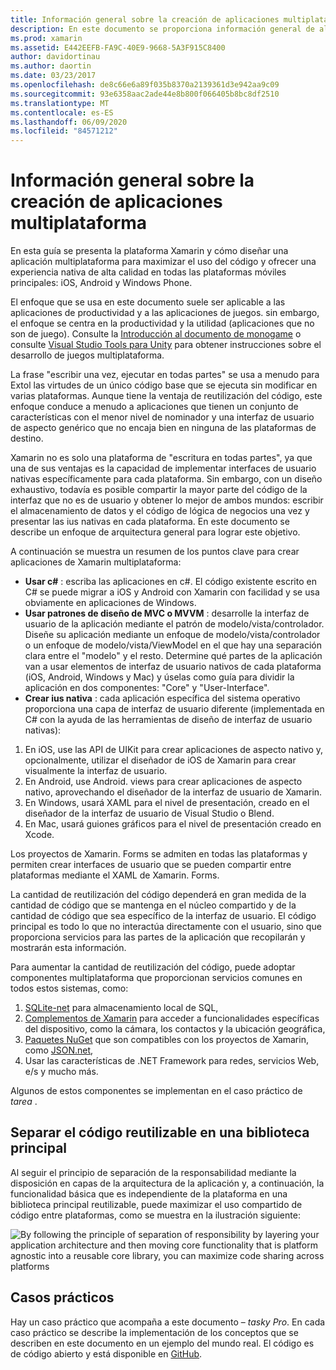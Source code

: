 ```yaml
---
title: Información general sobre la creación de aplicaciones multiplataforma
description: En este documento se proporciona información general de alto nivel sobre la creación de aplicaciones multiplataforma. Describe el valor de C#, modelos de diseño como MVC/MVVM y ius nativas.
ms.prod: xamarin
ms.assetid: E442EEFB-FA9C-40E9-9668-5A3F915C8400
author: davidortinau
ms.author: daortin
ms.date: 03/23/2017
ms.openlocfilehash: de8c66e6a89f035b8370a2139361d3e942aa9c09
ms.sourcegitcommit: 93e6358aac2ade44e8b800f066405b8bc8df2510
ms.translationtype: MT
ms.contentlocale: es-ES
ms.lasthandoff: 06/09/2020
ms.locfileid: "84571212"
---
```

# <a name="building-cross-platform-applications-overview"></a>Información general sobre la creación de aplicaciones multiplataforma

En esta guía se presenta la plataforma Xamarin y cómo diseñar una aplicación multiplataforma para maximizar el uso del código y ofrecer una experiencia nativa de alta calidad en todas las plataformas móviles principales: iOS, Android y Windows Phone.

El enfoque que se usa en este documento suele ser aplicable a las aplicaciones de productividad y a las aplicaciones de juegos. sin embargo, el enfoque se centra en la productividad y la utilidad (aplicaciones que no son de juego). Consulte la [Introducción al documento de monogame](~/graphics-games/monogame/introduction/index.md) o consulte [Visual Studio Tools para Unity](https://docs.microsoft.com/visualstudio/cross-platform/visual-studio-tools-for-unity) para obtener instrucciones sobre el desarrollo de juegos multiplataforma.

La frase "escribir una vez, ejecutar en todas partes" se usa a menudo para Extol las virtudes de un único código base que se ejecuta sin modificar en varias plataformas. Aunque tiene la ventaja de reutilización del código, este enfoque conduce a menudo a aplicaciones que tienen un conjunto de características con el menor nivel de nominador y una interfaz de usuario de aspecto genérico que no encaja bien en ninguna de las plataformas de destino.

Xamarin no es solo una plataforma de "escritura en todas partes", ya que una de sus ventajas es la capacidad de implementar interfaces de usuario nativas específicamente para cada plataforma. Sin embargo, con un diseño exhaustivo, todavía es posible compartir la mayor parte del código de la interfaz que no es de usuario y obtener lo mejor de ambos mundos: escribir el almacenamiento de datos y el código de lógica de negocios una vez y presentar las ius nativas en cada plataforma. En este documento se describe un enfoque de arquitectura general para lograr este objetivo.

A continuación se muestra un resumen de los puntos clave para crear aplicaciones de Xamarin multiplataforma:

- **Usar c#** : escriba las aplicaciones en c#. El código existente escrito en C# se puede migrar a iOS y Android con Xamarin con facilidad y se usa obviamente en aplicaciones de Windows.
- **Usar patrones de diseño de MVC o MVVM** : desarrolle la interfaz de usuario de la aplicación mediante el patrón de modelo/vista/controlador. Diseñe su aplicación mediante un enfoque de modelo/vista/controlador o un enfoque de modelo/vista/ViewModel en el que hay una separación clara entre el "modelo" y el resto. Determine qué partes de la aplicación van a usar elementos de interfaz de usuario nativos de cada plataforma (iOS, Android, Windows y Mac) y úselas como guía para dividir la aplicación en dos componentes: "Core" y "User-Interface".
- **Crear ius nativa** : cada aplicación específica del sistema operativo proporciona una capa de interfaz de usuario diferente (implementada en C# con la ayuda de las herramientas de diseño de interfaz de usuario nativas):

1. En iOS, use las API de UIKit para crear aplicaciones de aspecto nativo y, opcionalmente, utilizar el diseñador de iOS de Xamarin para crear visualmente la interfaz de usuario.
1. En Android, use Android. views para crear aplicaciones de aspecto nativo, aprovechando el diseñador de la interfaz de usuario de Xamarin.
1. En Windows, usará XAML para el nivel de presentación, creado en el diseñador de la interfaz de usuario de Visual Studio o Blend.
1. En Mac, usará guiones gráficos para el nivel de presentación creado en Xcode.

Los proyectos de Xamarin. Forms se admiten en todas las plataformas y permiten crear interfaces de usuario que se pueden compartir entre plataformas mediante el XAML de Xamarin. Forms. 

La cantidad de reutilización del código dependerá en gran medida de la cantidad de código que se mantenga en el núcleo compartido y de la cantidad de código que sea específico de la interfaz de usuario. El código principal es todo lo que no interactúa directamente con el usuario, sino que proporciona servicios para las partes de la aplicación que recopilarán y mostrarán esta información.

Para aumentar la cantidad de reutilización del código, puede adoptar componentes multiplataforma que proporcionan servicios comunes en todos estos sistemas, como:

1. [SQLite-net](https://www.nuget.org/packages/sqlite-net-pcl/) para almacenamiento local de SQL,
1. [Complementos de Xamarin](https://xamarin.com/plugins) para acceder a funcionalidades específicas del dispositivo, como la cámara, los contactos y la ubicación geográfica,
1. [Paquetes NuGet](https://nuget.org) que son compatibles con los proyectos de Xamarin, como [JSON.net](https://www.nuget.org/packages/Newtonsoft.Json/),
1. Usar las características de .NET Framework para redes, servicios Web, e/s y mucho más.

Algunos de estos componentes se implementan en el caso práctico de *tarea* .

 <a name="Separate_Reusable_Code_into_a_Core_Library"></a>

## <a name="separate-reusable-code-into-a-core-library"></a>Separar el código reutilizable en una biblioteca principal

Al seguir el principio de separación de la responsabilidad mediante la disposición en capas de la arquitectura de la aplicación y, a continuación, la funcionalidad básica que es independiente de la plataforma en una biblioteca principal reutilizable, puede maximizar el uso compartido de código entre plataformas, como se muestra en la ilustración siguiente:

 ![](overview-images/layers2.png "By following the principle of separation of responsibility by layering your application architecture and then moving core functionality that is platform agnostic into a reusable core library, you can maximize code sharing across platforms")

 <a name="Case_Studies"></a>

## <a name="case-studies"></a>Casos prácticos

Hay un caso práctico que acompaña a este documento – *tasky Pro*. En cada caso práctico se describe la implementación de los conceptos que se describen en este documento en un ejemplo del mundo real. El código es de código abierto y está disponible en [GitHub](https://github.com/xamarin/mobile-samples/).
